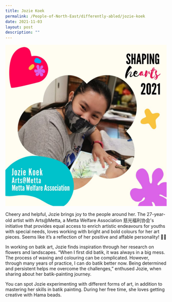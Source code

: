 ```yaml
---
title: Jozie Koek
permalink: /People-of-North-East/differently-abled/jozie-koek
date: 2021-11-03
layout: post
description: ""
---
```


![](/images/People%20of%20North%20East/Differently%20Abled/Jozie%20Koek.jpg)

Cheery and helpful, Jozie brings joy to the people around her. The 27-year-old artist with Arts@Metta, a Metta Welfare Association 慈光福利协会's initiative that provides equal access to enrich artistic endeavours for youths with special needs, loves working with bright and bold colours for her art pieces. Seems like it’s a reflection of her positive and affable personality! 🌻😊

In working on batik art, Jozie finds inspiration through her research on flowers and landscapes. “When I first did batik, it was always in a big mess. The process of waxing and colouring can be complicated. However, through many years of practice, I can do batik better now. Being determined and persistent helps me overcome the challenges,” enthused Jozie, when sharing about her batik-painting journey.

You can spot Jozie experimenting with different forms of art, in addition to mastering her skills in batik painting. During her free time, she loves getting creative with Hama beads.